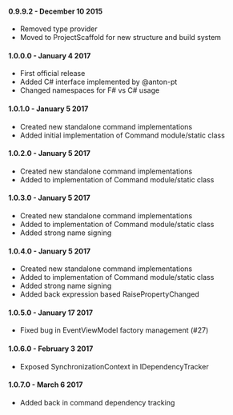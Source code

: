 #### 0.9.9.2 - December 10 2015
* Removed type provider
* Moved to ProjectScaffold for new structure and build system

#### 1.0.0.0 - January 4 2017
* First official release
* Added C# interface implemented by @anton-pt
* Changed namespaces for F# vs C# usage

#### 1.0.1.0 - January 5 2017
* Created new standalone command implementations
* Added initial implementation of Command module/static class

#### 1.0.2.0 - January 5 2017
* Created new standalone command implementations
* Added to implementation of Command module/static class

#### 1.0.3.0 - January 5 2017
* Created new standalone command implementations
* Added to implementation of Command module/static class
* Added strong name signing

#### 1.0.4.0 - January 5 2017
* Created new standalone command implementations
* Added to implementation of Command module/static class
* Added strong name signing
* Added back expression based RaisePropertyChanged

#### 1.0.5.0 - January 17 2017
* Fixed bug in EventViewModel factory management (#27)

#### 1.0.6.0 - February 3 2017
* Exposed SynchronizationContext in IDependencyTracker

#### 1.0.7.0 - March 6 2017
* Added back in command dependency tracking







